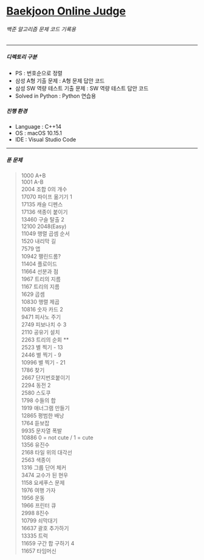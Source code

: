 # [Baekjoon Online Judge](https://www.acmicpc.net/)
###### 백준 알고리즘 문제 코드 기록용
---
##### 디렉토리 구분
* PS : 번호순으로 정렬
* 삼성 A형 기출 문제 : A형 문제 답안 코드
* 삼성 SW 역량 테스트 기출 문제 : SW 역량 테스트 답안 코드
* Solved in Python : Python 연습용  
   
##### 진행 환경
* Language : C++14
* OS : macOS 10.15.1
* IDE : Visual Studio Code
---
##### 푼 문제
>1000 A+B  
>1001 A-B  
>2004 조합 0의 개수   
>17070 파이프 옮기기 1   
>17135 캐슬 디펜스   
>17136 색종이 붙이기   
>13460 구슬 탈출 2   
>12100 2048(Easy)  
>11049 행렬 곱셈 순서  
>1520 내리막 길  
>7579 앱  
>10942 팰린드롬?  
>11404 플로이드  
>11664 선분과 점  
>1967 트리의 지름  
>1167 트리의 지름  
>1629 곱셈  
>10830 행렬 제곱  
>10816 숫자 카드 2   
>9471 피사노 주기  
>2749 피보나치 수 3  
>2110 공유기 설치  
>2263 트리의 순회 **  
>2523 별 찍기 - 13     
>2446 별 찍기 - 9  
>10996 별 찍기 - 21  
>1786 찾기  
>2667 단지번호붙이기  
>2294 동전 2  
>2580 스도쿠  
>1798 수들의 합  
>1919 애너그램 만들기  
>12865 평범한 배낭   
>1764 듣보잡  
>9935 문자열 폭발  
>10886 0 = not cute / 1 = cute  
>1356 유진수  
>2168 타일 위의 대각선  
>2563 색종이  
>1316 그룹 단어 체커  
>3474 교수가 된 현우  
>1158 요세푸스 문제  
>1976 여행 가자  
>1956 운동  
>1966 프린터 큐  
>2998 8진수  
>10799 쇠막대기   
>16637 괄호 추가하기  
>13335 트럭  
>11659 구간 합 구하기 4  
>11657 타임머신
